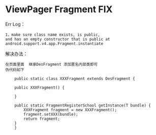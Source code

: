 # ViewPager Fragment  FIX


Err Log：

    1，make sure class name exists, is public, 
    and has an empty constructor that is public at
    android.support.v4.app.Fragment.instantiate
    
解决办法：
    
    在页面里面  继承DesFragment 添加匿名内部类即可 
    伪代码如下
        
        public static class XXXFragment extends DesFragment {

        public XXXFragment() {

        }

        public static FragmentRegisterSchool getInstance(T bundle) {
            XXXFragment fragment = new XXXFragment();
            fragment.setXXX(bundle);
            return fragment;
        }
        }